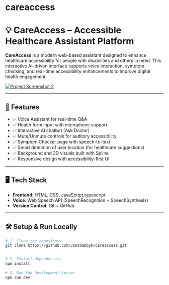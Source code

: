 # careaccess

# 💡 CareAccess – Accessible Healthcare Assistant Platform

**CareAccess** is a modern web-based assistant designed to enhance healthcare accessibility for people with disabilities and others in need. This interactive AI-driven interface supports voice interaction, symptom checking, and real-time accessibility enhancements to improve digital health engagement.

[![Project Screenshot 2](https://github.com/user-attachments/assets/76178702-bab3-4bb5-ab84-fd601a1ac5f3)](https://github.com/user-attachments/assets/76178702-bab3-4bb5-ab84-fd601a1ac5f3)

---

## 🚀 Features

- ✅ Voice Assistant for real-time Q&A
- ✅ Health form input with microphone support
- ✅ Interactive AI chatbot (Ask Doctor)
- ✅ Mute/Unmute controls for auditory accessibility
- ✅ Symptom Checker page with speech-to-text
- ✅ Smart detection of user location (for healthcare suggestions)
- ✅ Background and 3D visuals built with Spline
- ✅ Responsive design with accessibility-first UI

---

## 🖥️ Tech Stack

- **Frontend**: HTML, CSS, JavaScript,typescript
- **Voice**: Web Speech API (SpeechRecognition + SpeechSynthesis)
- **Version Control**: Git + GitHub


---

## 🛠️ Setup & Run Locally

```bash
# 1. Clone the repository
git clone https://github.com/Jonsbabbyk/careaccess.git


# 2. Install dependencies
npm install

# 3. Run the development server
npm run dev
